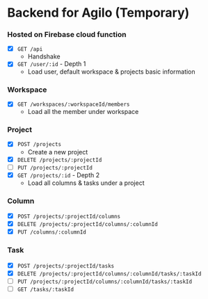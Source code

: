 # Backend for Agilo (Temporary)

### Hosted on Firebase cloud function

- [x] `GET /api`
  - Handshake
- [x] `GET /user/:id` - Depth 1
  - Load user, default workspace & projects basic information

### Workspace

- [x] `GET /workspaces/:workspaceId/members`
  - Load all the member under workspace

### Project

- [x] `POST /projects`
  - Create a new project
- [x] `DELETE /projects/:projectId`
- [ ] `PUT /projects/:projectId`
- [x] `GET /projects/:id` - Depth 2
  - Load all columns & tasks under a project

### Column

- [x] `POST /projects/:projectId/columns`
- [x] `DELETE /projects/:projectId/columns/:columnId`
- [x] `PUT /columns/:columnId`

### Task

- [x] `POST /projects/:projectId/tasks`
- [x] `DELETE /projects/:projectId/columns/:columnId/tasks/:taskId`
- [ ] `PUT /projects/:projectId/columns/:columnId/tasks/:taskId`
- [ ] `GET /tasks/:taskId`
